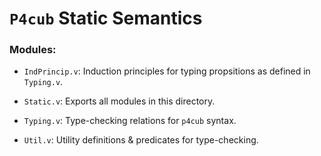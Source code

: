 # `P4cub` Static Semantics

### Modules:

- `IndPrincip.v`: Induction principles for typing propsitions as defined in `Typing.v`.

- `Static.v`: Exports all modules in this directory.

- `Typing.v`: Type-checking relations for `p4cub` syntax.

- `Util.v`: Utility definitions & predicates for type-checking.